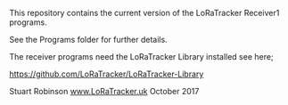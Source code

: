 This repository contains the current version of the LoRaTracker Receiver1 programs. 

See the Programs folder for further details.

The receiver programs need the LoRaTracker Library installed see here;

https://github.com/LoRaTracker/LoRaTracker-Library

Stuart Robinson
www.LoRaTracker.uk
October 2017
